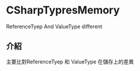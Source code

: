 # CSharpTypresMemory
ReferenceTyep And ValueType different


## 介紹
主要比對ReferenceTyep 和 ValueType 在儲存上的差異
